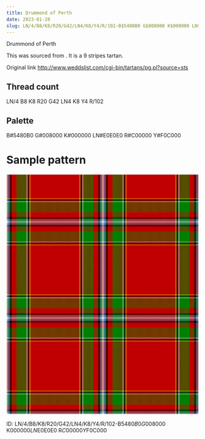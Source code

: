 ```yaml
---
title: Drummond of Perth
date: 2023-01-28
slug: LN/4/B8/K8/R20/G42/LN4/K8/Y4/R/102-B$5480B0 G$008000 K$000000 LN$E0E0E0 R$C00000 Y$F0C000
---
```

Drummond of Perth

This was sourced from <no value>.  It is a 9 stripes tartan.

Original link http://www.weddslist.com/cgi-bin/tartans/pg.pl?source=sts

## Thread count
LN/4 B8 K8 R20 G42 LN4 K8 Y4 R/102

## Palette
B#5480B0 G#008000 K#000000 LN#E0E0E0 R#C00000 Y#F0C000

# Sample pattern

![Tartan detail](tartan.png "LN/4 B8 K8 R20 G42 LN4 K8 Y4 R/102 tartan")

ID: LN/4/B8/K8/R20/G42/LN4/K8/Y4/R/102-B$5480B0 G$008000 K$000000 LN$E0E0E0 R$C00000 Y$F0C000